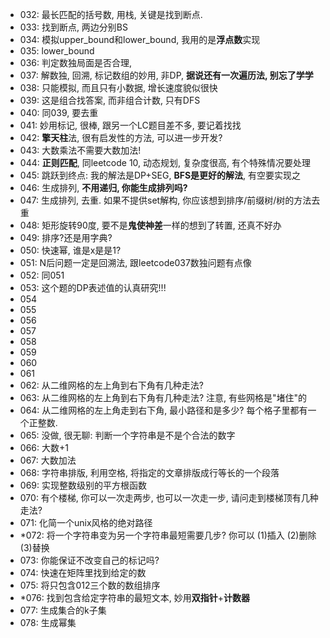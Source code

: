 - 032: 最长匹配的括号数, 用栈, 关键是找到断点.
- 033: 找到断点, 两边分别BS
- 034: 模拟upper_bound和lower_bound, 我用的是**浮点数**实现
- 035: lower_bound
- 036: 判定数独局面是否合理, 
- 037: 解数独, 回溯, 标记数组的妙用, 非DP, **据说还有一次遍历法, 别忘了学学**
- 038: 只能模拟, 而且只有小数据, 增长速度貌似很快
- 039: 这是组合找答案, 而非组合计数, 只有DFS
- 040: 同039, 要去重
- 041: 妙用标记, 很棒, 跟另一个LC题目差不多, 要记着找找
- 042: **擎天柱**法, 很有启发性的方法, 可以进一步开发?
- 043: 大数乘法不需要大数加法!
- 044: **正则匹配**, 同leetcode 10, 动态规划, 复杂度很高, 有个特殊情况要处理
- 045: 跳跃到终点: 我的解法是DP+SEG, **BFS是更好的解法**, 有空要实现之
- 046: 生成排列, **不用递归, 你能生成排列吗?**
- 047: 生成排列, 去重. 如果不提供set解构, 你应该想到排序/前缀树/树的方法去重
- 048: 矩形旋转90度, 要不是**鬼使神差**一样的想到了转置, 还真不好办
- 049: 排序?还是用字典?
- 050: 快速幂, 谁是x是是1?
- 051: N后问题一定是回溯法, 跟leetcode037数独问题有点像
- 052: 同051
- 053: 这个题的DP表述值的认真研究!!!
- 054
- 055
- 056
- 057
- 058
- 059
- 060
- 061
- 062: 从二维网格的左上角到右下角有几种走法?
- 063: 从二维网格的左上角到右下角有几种走法? 注意, 有些网格是"堵住"的
- 064: 从二维网格的左上角走到右下角, 最小路径和是多少? 每个格子里都有一个正整数.
- 065: 没做, 很无聊: 判断一个字符串是不是个合法的数字
- 066: 大数+1
- 067: 大数加法
- 068: 字符串排版, 利用空格, 将指定的文章排版成行等长的一个段落
- 069: 实现整数级别的平方根函数
- 070: 有个楼梯, 你可以一次走两步, 也可以一次走一步, 请问走到楼梯顶有几种走法?
- 071: 化简一个unix风格的绝对路径
- *072: 将一个字符串变为另一个字符串最短需要几步? 你可以 (1)插入 (2)删除 (3)替换
- 073: 你能保证不改变自己的标记吗?
- 074: 快速在矩阵里找到给定的数
- 075: 将只包含012三个数的数组排序
- *076: 找到包含给定字符串的最短文本, 妙用**双指针**+**计数器**
- 077: 生成集合的k子集
- 078: 生成幂集

